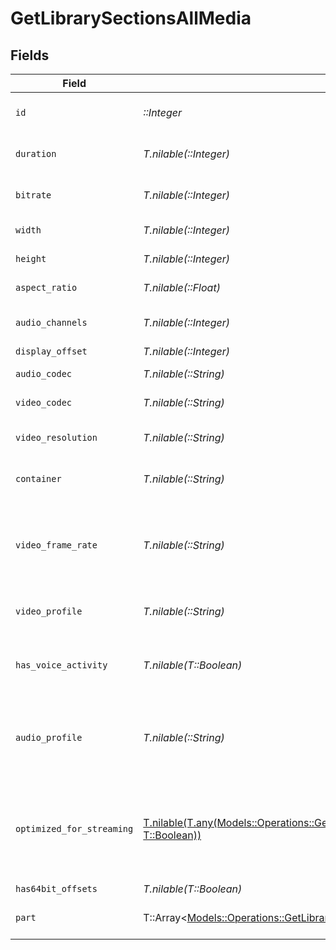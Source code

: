 # GetLibrarySectionsAllMedia


## Fields

| Field                                                                                                                                                                  | Type                                                                                                                                                                   | Required                                                                                                                                                               | Description                                                                                                                                                            | Example                                                                                                                                                                |
| ---------------------------------------------------------------------------------------------------------------------------------------------------------------------- | ---------------------------------------------------------------------------------------------------------------------------------------------------------------------- | ---------------------------------------------------------------------------------------------------------------------------------------------------------------------- | ---------------------------------------------------------------------------------------------------------------------------------------------------------------------- | ---------------------------------------------------------------------------------------------------------------------------------------------------------------------- |
| `id`                                                                                                                                                                   | *::Integer*                                                                                                                                                            | :heavy_check_mark:                                                                                                                                                     | Unique media identifier.                                                                                                                                               | 387322                                                                                                                                                                 |
| `duration`                                                                                                                                                             | *T.nilable(::Integer)*                                                                                                                                                 | :heavy_minus_sign:                                                                                                                                                     | Duration of the media in milliseconds.                                                                                                                                 | 9610350                                                                                                                                                                |
| `bitrate`                                                                                                                                                              | *T.nilable(::Integer)*                                                                                                                                                 | :heavy_minus_sign:                                                                                                                                                     | Bitrate in bits per second.                                                                                                                                            | 25512                                                                                                                                                                  |
| `width`                                                                                                                                                                | *T.nilable(::Integer)*                                                                                                                                                 | :heavy_minus_sign:                                                                                                                                                     | Video width in pixels.                                                                                                                                                 | 3840                                                                                                                                                                   |
| `height`                                                                                                                                                               | *T.nilable(::Integer)*                                                                                                                                                 | :heavy_minus_sign:                                                                                                                                                     | Video height in pixels.                                                                                                                                                | 1602                                                                                                                                                                   |
| `aspect_ratio`                                                                                                                                                         | *T.nilable(::Float)*                                                                                                                                                   | :heavy_minus_sign:                                                                                                                                                     | Aspect ratio of the video.                                                                                                                                             | 2.35                                                                                                                                                                   |
| `audio_channels`                                                                                                                                                       | *T.nilable(::Integer)*                                                                                                                                                 | :heavy_minus_sign:                                                                                                                                                     | Number of audio channels.                                                                                                                                              | 6                                                                                                                                                                      |
| `display_offset`                                                                                                                                                       | *T.nilable(::Integer)*                                                                                                                                                 | :heavy_minus_sign:                                                                                                                                                     | N/A                                                                                                                                                                    | 50                                                                                                                                                                     |
| `audio_codec`                                                                                                                                                          | *T.nilable(::String)*                                                                                                                                                  | :heavy_minus_sign:                                                                                                                                                     | Audio codec used.                                                                                                                                                      | eac3                                                                                                                                                                   |
| `video_codec`                                                                                                                                                          | *T.nilable(::String)*                                                                                                                                                  | :heavy_minus_sign:                                                                                                                                                     | Video codec used.                                                                                                                                                      | hevc                                                                                                                                                                   |
| `video_resolution`                                                                                                                                                     | *T.nilable(::String)*                                                                                                                                                  | :heavy_minus_sign:                                                                                                                                                     | Video resolution (e.g., 4k).                                                                                                                                           | 4k                                                                                                                                                                     |
| `container`                                                                                                                                                            | *T.nilable(::String)*                                                                                                                                                  | :heavy_minus_sign:                                                                                                                                                     | File container type.                                                                                                                                                   | mkv                                                                                                                                                                    |
| `video_frame_rate`                                                                                                                                                     | *T.nilable(::String)*                                                                                                                                                  | :heavy_minus_sign:                                                                                                                                                     | Frame rate of the video. Values found include NTSC, PAL, 24p<br/>                                                                                                      | 24p                                                                                                                                                                    |
| `video_profile`                                                                                                                                                        | *T.nilable(::String)*                                                                                                                                                  | :heavy_minus_sign:                                                                                                                                                     | Video profile (e.g., main 10).                                                                                                                                         | main 10                                                                                                                                                                |
| `has_voice_activity`                                                                                                                                                   | *T.nilable(T::Boolean)*                                                                                                                                                | :heavy_minus_sign:                                                                                                                                                     | Indicates whether voice activity is detected.                                                                                                                          | false                                                                                                                                                                  |
| `audio_profile`                                                                                                                                                        | *T.nilable(::String)*                                                                                                                                                  | :heavy_minus_sign:                                                                                                                                                     | The audio profile used for the media (e.g., DTS, Dolby Digital, etc.).                                                                                                 | dts                                                                                                                                                                    |
| `optimized_for_streaming`                                                                                                                                              | [T.nilable(T.any(Models::Operations::GetLibrarySectionsAllOptimizedForStreaming1, T::Boolean))](../../models/operations/getlibrarysectionsalloptimizedforstreaming.md) | :heavy_minus_sign:                                                                                                                                                     | Has this media been optimized for streaming. NOTE: This can be 0, 1, false or true                                                                                     |                                                                                                                                                                        |
| `has64bit_offsets`                                                                                                                                                     | *T.nilable(T::Boolean)*                                                                                                                                                | :heavy_minus_sign:                                                                                                                                                     | N/A                                                                                                                                                                    | false                                                                                                                                                                  |
| `part`                                                                                                                                                                 | T::Array<[Models::Operations::GetLibrarySectionsAllPart](../../models/operations/getlibrarysectionsallpart.md)>                                                        | :heavy_minus_sign:                                                                                                                                                     | An array of parts for this media item.                                                                                                                                 |                                                                                                                                                                        |